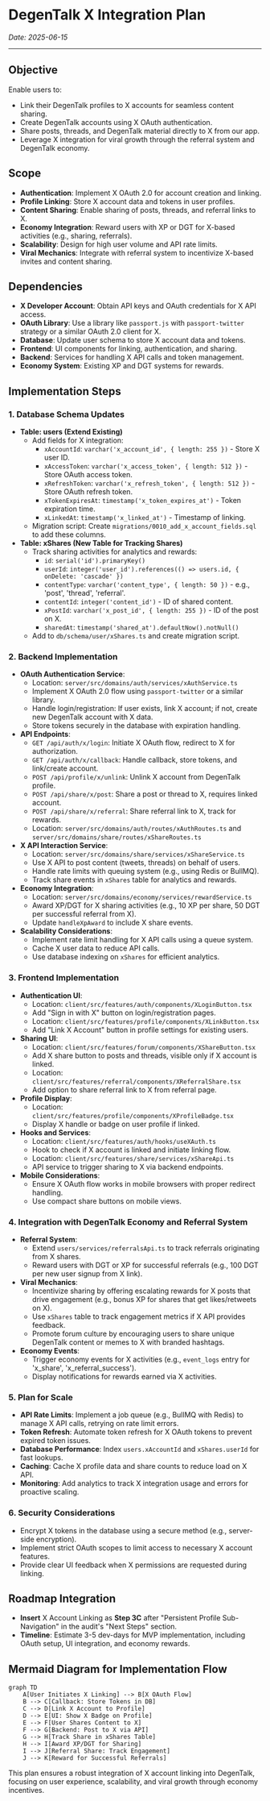 # DegenTalk X Integration Plan
*Date: 2025-06-15*

---

## Objective
Enable users to:
- Link their DegenTalk profiles to X accounts for seamless content sharing.
- Create DegenTalk accounts using X OAuth authentication.
- Share posts, threads, and DegenTalk material directly to X from our app.
- Leverage X integration for viral growth through the referral system and DegenTalk economy.

## Scope
- **Authentication**: Implement X OAuth 2.0 for account creation and linking.
- **Profile Linking**: Store X account data and tokens in user profiles.
- **Content Sharing**: Enable sharing of posts, threads, and referral links to X.
- **Economy Integration**: Reward users with XP or DGT for X-based activities (e.g., sharing, referrals).
- **Scalability**: Design for high user volume and API rate limits.
- **Viral Mechanics**: Integrate with referral system to incentivize X-based invites and content sharing.

## Dependencies
- **X Developer Account**: Obtain API keys and OAuth credentials for X API access.
- **OAuth Library**: Use a library like `passport.js` with `passport-twitter` strategy or a similar OAuth 2.0 client for X.
- **Database**: Update user schema to store X account data and tokens.
- **Frontend**: UI components for linking, authentication, and sharing.
- **Backend**: Services for handling X API calls and token management.
- **Economy System**: Existing XP and DGT systems for rewards.

## Implementation Steps

### 1. Database Schema Updates
- **Table: users (Extend Existing)**
  - Add fields for X integration:
    - `xAccountId`: `varchar('x_account_id', { length: 255 })` - Store X user ID.
    - `xAccessToken`: `varchar('x_access_token', { length: 512 })` - Store OAuth access token.
    - `xRefreshToken`: `varchar('x_refresh_token', { length: 512 })` - Store OAuth refresh token.
    - `xTokenExpiresAt`: `timestamp('x_token_expires_at')` - Token expiration time.
    - `xLinkedAt`: `timestamp('x_linked_at')` - Timestamp of linking.
  - Migration script: Create `migrations/0010_add_x_account_fields.sql` to add these columns.
- **Table: xShares (New Table for Tracking Shares)**
  - Track sharing activities for analytics and rewards:
    - `id`: `serial('id').primaryKey()`
    - `userId`: `integer('user_id').references(() => users.id, { onDelete: 'cascade' })`
    - `contentType`: `varchar('content_type', { length: 50 })` - e.g., 'post', 'thread', 'referral'.
    - `contentId`: `integer('content_id')` - ID of shared content.
    - `xPostId`: `varchar('x_post_id', { length: 255 })` - ID of the post on X.
    - `sharedAt`: `timestamp('shared_at').defaultNow().notNull()`
  - Add to `db/schema/user/xShares.ts` and create migration script.

### 2. Backend Implementation
- **OAuth Authentication Service**:
  - Location: `server/src/domains/auth/services/xAuthService.ts`
  - Implement X OAuth 2.0 flow using `passport-twitter` or a similar library.
  - Handle login/registration: If user exists, link X account; if not, create new DegenTalk account with X data.
  - Store tokens securely in the database with expiration handling.
- **API Endpoints**:
  - `GET /api/auth/x/login`: Initiate X OAuth flow, redirect to X for authorization.
  - `GET /api/auth/x/callback`: Handle callback, store tokens, and link/create account.
  - `POST /api/profile/x/unlink`: Unlink X account from DegenTalk profile.
  - `POST /api/share/x/post`: Share a post or thread to X, requires linked account.
  - `POST /api/share/x/referral`: Share referral link to X, track for rewards.
  - Location: `server/src/domains/auth/routes/xAuthRoutes.ts` and `server/src/domains/share/routes/xShareRoutes.ts`
- **X API Interaction Service**:
  - Location: `server/src/domains/share/services/xShareService.ts`
  - Use X API to post content (tweets, threads) on behalf of users.
  - Handle rate limits with queuing system (e.g., using Redis or BullMQ).
  - Track share events in `xShares` table for analytics and rewards.
- **Economy Integration**:
  - Location: `server/src/domains/economy/services/rewardService.ts`
  - Award XP/DGT for X sharing activities (e.g., 10 XP per share, 50 DGT per successful referral from X).
  - Update `handleXpAward` to include X share events.
- **Scalability Considerations**:
  - Implement rate limit handling for X API calls using a queue system.
  - Cache X user data to reduce API calls.
  - Use database indexing on `xShares` for efficient analytics.

### 3. Frontend Implementation
- **Authentication UI**:
  - Location: `client/src/features/auth/components/XLoginButton.tsx`
  - Add "Sign in with X" button on login/registration pages.
  - Location: `client/src/features/profile/components/XLinkButton.tsx`
  - Add "Link X Account" button in profile settings for existing users.
- **Sharing UI**:
  - Location: `client/src/features/forum/components/XShareButton.tsx`
  - Add X share button to posts and threads, visible only if X account is linked.
  - Location: `client/src/features/referral/components/XReferralShare.tsx`
  - Add option to share referral link to X from referral page.
- **Profile Display**:
  - Location: `client/src/features/profile/components/XProfileBadge.tsx`
  - Display X handle or badge on user profile if linked.
- **Hooks and Services**:
  - Location: `client/src/features/auth/hooks/useXAuth.ts`
  - Hook to check if X account is linked and initiate linking flow.
  - Location: `client/src/features/share/services/xShareApi.ts`
  - API service to trigger sharing to X via backend endpoints.
- **Mobile Considerations**:
  - Ensure X OAuth flow works in mobile browsers with proper redirect handling.
  - Use compact share buttons on mobile views.

### 4. Integration with DegenTalk Economy and Referral System
- **Referral System**:
  - Extend `users/services/referralsApi.ts` to track referrals originating from X shares.
  - Reward users with DGT or XP for successful referrals (e.g., 100 DGT per new user signup from X link).
- **Viral Mechanics**:
  - Incentivize sharing by offering escalating rewards for X posts that drive engagement (e.g., bonus XP for shares that get likes/retweets on X).
  - Use `xShares` table to track engagement metrics if X API provides feedback.
  - Promote forum culture by encouraging users to share unique DegenTalk content or memes to X with branded hashtags.
- **Economy Events**:
  - Trigger economy events for X activities (e.g., `event_logs` entry for 'x_share', 'x_referral_success').
  - Display notifications for rewards earned via X activities.

### 5. Plan for Scale
- **API Rate Limits**: Implement a job queue (e.g., BullMQ with Redis) to manage X API calls, retrying on rate limit errors.
- **Token Refresh**: Automate token refresh for X OAuth tokens to prevent expired token issues.
- **Database Performance**: Index `users.xAccountId` and `xShares.userId` for fast lookups.
- **Caching**: Cache X profile data and share counts to reduce load on X API.
- **Monitoring**: Add analytics to track X integration usage and errors for proactive scaling.

### 6. Security Considerations
- Encrypt X tokens in the database using a secure method (e.g., server-side encryption).
- Implement strict OAuth scopes to limit access to necessary X account features.
- Provide clear UI feedback when X permissions are requested during linking.

## Roadmap Integration
- **Insert** X Account Linking as **Step 3C** after "Persistent Profile Sub-Navigation" in the audit's "Next Steps" section.
- **Timeline**: Estimate 3-5 dev-days for MVP implementation, including OAuth setup, UI integration, and economy rewards.

## Mermaid Diagram for Implementation Flow
```mermaid
graph TD
    A[User Initiates X Linking] --> B[X OAuth Flow]
    B --> C[Callback: Store Tokens in DB]
    C --> D[Link X Account to Profile]
    D --> E[UI: Show X Badge on Profile]
    E --> F[User Shares Content to X]
    F --> G[Backend: Post to X via API]
    G --> H[Track Share in xShares Table]
    H --> I[Award XP/DGT for Sharing]
    I --> J[Referral Share: Track Engagement]
    J --> K[Reward for Successful Referrals]
```

This plan ensures a robust integration of X account linking into DegenTalk, focusing on user experience, scalability, and viral growth through economy incentives.
